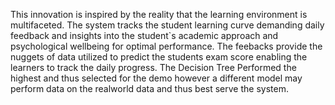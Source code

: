 This innovation is inspired by the reality that the learning environment is multifaceted.
The system tracks the student learning curve demanding daily feedback and insights into the student`s academic approach and psychological wellbeing for optimal performance.
The feebacks provide the nuggets of data utilized to predict the students exam score enabling the learners to track the daily progress.
The Decision Tree Performed the highest and thus selected for the demo however a different model may perform data on the realworld data and thus best serve the system.